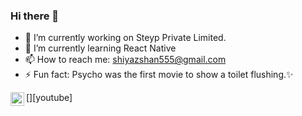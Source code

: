 ### Hi there 👋

- 🔭 I’m currently working on Steyp Private Limited.
- 🌱 I’m currently learning React Native
- 📫 How to reach me: shiyazshan555@gmail.com
- ⚡ Fun fact: Psycho was the first movie to show a toilet flushing.✨


[<img align="left" alt="codeSTACKr | YouTube" width="22px" src="https://www.youtube.com/watch?v=ECuqb5Tv9qI" />][youtube]
